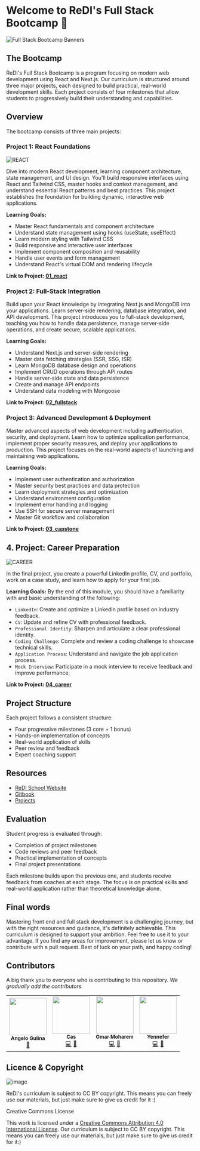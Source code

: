 # Welcome to ReDI's Full Stack Bootcamp 🚀

![Full Stack Bootcamp Banners](https://github.com/ReDI-School/fullstack_bootcamp/assets/51905839/36b1fd93-be54-4718-bde0-898c71d4c82c)

## The Bootcamp 
ReDI's Full Stack Bootcamp is a program focusing on modern web development using React and Next.js. Our curriculum is structured around three major projects, each designed to build practical, real-world development skills. Each project consists of four milestones that allow students to progressively build their understanding and capabilities.

## Overview

The bootcamp consists of three main projects:

### Project 1: React Foundations

![REACT](https://github.com/ReDI-School/fullstack_bootcamp/assets/51905839/1b14fb79-3ffc-46c5-94c2-7bd44b7e140d)

Dive into modern React development, learning component architecture, state management, and UI design. You'll build responsive interfaces using React and Tailwind CSS, master hooks and context management, and understand essential React patterns and best practices. This project establishes the foundation for building dynamic, interactive web applications.

**Learning Goals:**
- Master React fundamentals and component architecture
- Understand state management using hooks (useState, useEffect)
- Learn modern styling with Tailwind CSS
- Build responsive and interactive user interfaces
- Implement component composition and reusability
- Handle user events and form management
- Understand React's virtual DOM and rendering lifecycle

**Link to Project: [01_react](https://github.com/ReDI-School/fullstack_bootcamp/tree/main/projects/01_react)**

### Project 2: Full-Stack Integration

Build upon your React knowledge by integrating Next.js and MongoDB into your applications. Learn server-side rendering, database integration, and API development. This project introduces you to full-stack development, teaching you how to handle data persistence, manage server-side operations, and create secure, scalable applications.

**Learning Goals:**
- Understand Next.js and server-side rendering
- Master data fetching strategies (SSR, SSG, ISR)
- Learn MongoDB database design and operations
- Implement CRUD operations through API routes
- Handle server-side state and data persistence
- Create and manage API endpoints
- Understand data modeling with Mongoose

**Link to Project: [02_fullstack](https://github.com/ReDI-School/fullstack_bootcamp/tree/main/projects/02_fullstack)**

### Project 3: Advanced Development & Deployment

Master advanced aspects of web development including authentication, security, and deployment. Learn how to optimize application performance, implement proper security measures, and deploy your applications to production. This project focuses on the real-world aspects of launching and maintaining web applications.

**Learning Goals:**
- Implement user authentication and authorization
- Master security best practices and data protection
- Learn deployment strategies and optimization
- Understand environment configuration
- Implement error handling and logging
- Use SSH for secure server management
- Master Git workflow and collaboration

**Link to Project: [03_capstone](https://github.com/ReDI-School/fullstack_bootcamp/tree/main/projects/03_capstone)**


## 4. Project: Career Preparation
![CAREER](https://github.com/ReDI-School/fullstack_bootcamp/assets/51905839/f19035a3-e624-4258-b90a-0936f661423b)

In the final project, you create a powerful LinkedIn profile, CV, and portfolio, work on a case study, and learn how to apply for your first job.

**Learning Goals:**
By the end of this module, you should have a familiarity with and basic understanding of the following:
- `LinkedIn`: Create and optimize a LinkedIn profile based on industry feedback.
- `CV`: Update and refine CV with professional feedback.
- `Professional Identity`: Sharpen and articulate a clear professional identity.
- `Coding Challenge`: Complete and review a coding challenge to showcase technical skills.
- `Application Process`: Understand and navigate the job application process.
- `Mock Interview`: Participate in a mock interview to receive feedback and improve performance.

**Link to Project: [04_career](https://github.com/ReDI-School/fullstack_bootcamp/tree/main/projects/04_career)**


## Project Structure

Each project follows a consistent structure:
- Four progressive milestones (3 core + 1 bonus)
- Hands-on implementation of concepts
- Real-world application of skills
- Peer review and feedback
- Expert coaching support

## Resources

- [ReDI School Website](https://www.redi-school.org/)
- [Gitbook](https://redi-school-1.gitbook.io/fullstack) 
- [Projects](https://github.com/ReDI-School/fullstack_bootcamp)

## Evaluation

Student progress is evaluated through:
- Completion of project milestones
- Code reviews and peer feedback
- Practical implementation of concepts
- Final project presentations

Each milestone builds upon the previous one, and students receive feedback from coaches at each stage. The focus is on practical skills and real-world application rather than theoretical knowledge alone.


## Final words

Mastering front end and full stack development is a challenging journey, but with the right resources and guidance, it's definitely achievable. This curriculum is designed to support your ambition. Feel free to use it to your advantage. If you find any areas for improvement, please let us know or contribute with a pull request. Best of luck on your path, and happy coding!


## Contributors
A big thank you to everyone who is contributing to this repository. _We gradually add the contributors._

<!-- ALL-CONTRIBUTORS-LIST:START - Do not remove or modify this section -->
<!-- prettier-ignore-start -->
<!-- markdownlint-disable -->
<table>
  <tr>
    <td align="center"><a href="https://github.com/angelogulina"><img src="https://avatars.githubusercontent.com/u/4223655?v=4" width="100px;" alt=""/><br /><sub><b>Angelo Gulina</b></sub></a><br /><a href="#question-angeloguilina" title="Answering Questions">💬</a></td>
    <td align="center"><a href="https://github.com/casiimir"><img src="https://avatars.githubusercontent.com/u/73138891?v=4" width="100px;" alt=""/><br /><sub><b>Cas</b></sub></a><br /><a href="#code-cas" title="Code">💻</a> <a href="#book-cas" title="Documentation">📖</a></td>
    <td align="center"><a href="https://github.com/moharem96"><img src="https://avatars.githubusercontent.com/u/121802599?v=4" width="100px;" alt=""/><br /><sub><b>Omar Moharem</b></sub></a><br /><a href="#code-omar" title="Code">💻</a> <a href="#book-omar" title="Documentation">📖</a></td>
    <td align="center"><a href="https://github.com/tzuhuangyen"><img src="https://avatars.githubusercontent.com/u/106456140?v=4" width="100px;" alt=""/><br /><sub><b>Yennefer</b></sub></a><br /><a href="#code-yes" title="Code">💻</a> <a href="#book-yen" title="Documentation">📖</a></td>
  </tr>
</table>
<!-- markdownlint-restore -->
<!-- prettier-ignore-end -->

<!-- ALL-CONTRIBUTORS-LIST:END -->


## Licence & Copyright

![image](https://github.com/ReDI-School/fullstack_bootcamp/assets/51905839/a33fe1ec-421e-48ce-a5c0-348cadce5248)

ReDI's curriculum is subject to CC BY copyright. This means you can freely use our materials, but just make sure to give us credit for it :)

Creative Commons License

This work is licensed under a [Creative Commons Attribution 4.0 International License](https://creativecommons.org/licenses/by/4.0/). Our curriculum is subject to CC BY copyright. This means you can freely use our materials, but just make sure to give us credit for it:)
